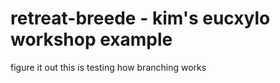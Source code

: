 # retreat-breede - kim's eucxylo workshop example
figure it out
this is testing how branching works
